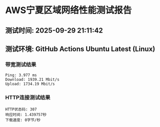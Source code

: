 # AWS宁夏区域网络性能测试报告
## 测试时间: 2025-09-29 21:11:42
## 测试环境: GitHub Actions Ubuntu Latest (Linux)

### 带宽测试结果
```
Ping: 3.977 ms
Download: 1939.21 Mbit/s
Upload: 1734.19 Mbit/s
```

### HTTP连接测试结果
```
HTTP状态码: 307
响应时间: 1.439757秒
下载速度: 0字节/秒
```

